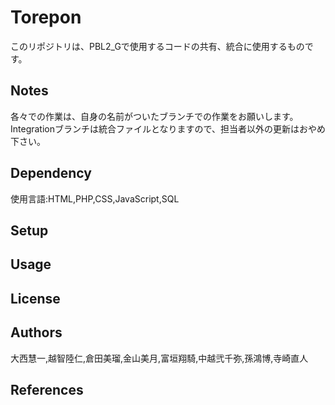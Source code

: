 # Torepon
このリポジトリは、PBL2_Gで使用するコードの共有、統合に使用するものです。

## Notes
 各々での作業は、自身の名前がついたブランチでの作業をお願いします。　
 <br>
 Integrationブランチは統合ファイルとなりますので、担当者以外の更新はおやめ下さい。

## Dependency
使用言語:HTML,PHP,CSS,JavaScript,SQL


## Setup


## Usage

## License


## Authors
大西慧一,越智陸仁,倉田美瑠,金山美月,富垣翔騎,中越弐千弥,孫鴻博,寺崎直人

## References
